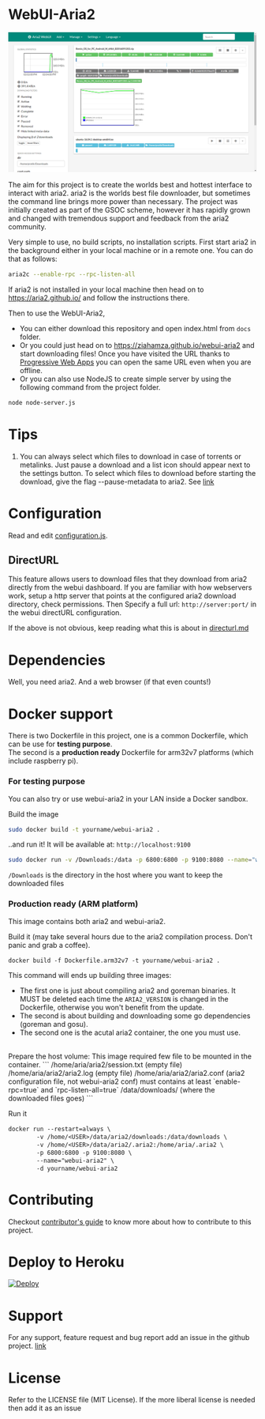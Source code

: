 # WebUI-Aria2

![Main interface](/screenshots/overview.png?raw=true)

The aim for this project is to create the worlds best and hottest interface to interact with aria2. aria2 is the worlds best file downloader, but sometimes the command line brings more power than necessary. The project was initially created as part of the GSOC scheme, however it has rapidly grown and changed with tremendous support and feedback from the aria2 community.

Very simple to use, no build scripts, no installation scripts. First start aria2 in the background either in your local machine or in a remote one. You can do that as follows:

```bash
aria2c --enable-rpc --rpc-listen-all
```

If aria2 is not installed in your local machine then head on to https://aria2.github.io/ and follow the instructions there.

Then to use the WebUI-Aria2,

- You can either download this repository and open index.html from `docs` folder.
- Or you could just head on to https://ziahamza.github.io/webui-aria2 and start downloading files! Once you have visited the URL thanks to [Progressive Web Apps](https://developers.google.com/web/progressive-web-apps/) you can open the same URL even when you are offline.
- Or you can also use NodeJS to create simple server by using the following command from the project folder.

```bash
node node-server.js
```

# Tips

1. You can always select which files to download in case of torrents or metalinks. Just pause a download and a list icon should appear next to the settings button. To select which files to download before starting the download, give the flag --pause-metadata to aria2. See [link](https://aria2.github.io/manual/en/html/aria2c.html#cmdoption--pause-metadata)

# Configuration

Read and edit [configuration.js](src/js/services/configuration.js).

## DirectURL

This feature allows users to download files that they download from aria2 directly from the webui dashboard. If you are familiar with how webservers work, setup a http server that points at the configured aria2 download directory, check permissions. Then Specify a full url: `http://server:port/` in the webui directURL configuration.

If the above is not obvious, keep reading what this is about in [directurl.md](directurl.md)

# Dependencies

Well, you need aria2. And a web browser (if that even counts!)

# Docker support

There is two Dockerfile in this project, one is a common Dockerfile, which can be use for **testing purpose**.<br>
The second is a **production ready** Dockerfile for arm32v7 platforms (which include raspberry pi).

### For testing purpose

You can also try or use webui-aria2 in your LAN inside a Docker sandbox.

Build the image

```bash
sudo docker build -t yourname/webui-aria2 .
```

..and run it! It will be available at: `http://localhost:9100`

```bash
sudo docker run -v /Downloads:/data -p 6800:6800 -p 9100:8080 --name="webui-aria2" yourname/webui-aria2
```

`/Downloads` is the directory in the host where you want to keep the downloaded files

### Production ready (ARM platform)

This image contains both aria2 and webui-aria2.

Build it (may take several hours due to the aria2 compilation process. Don't panic and grab a coffee).

```
docker build -f Dockerfile.arm32v7 -t yourname/webui-aria2 .
```

This command will ends up building three images:

- The first one is just about compiling aria2 and goreman binaries. It MUST be deleted each time the `ARIA2_VERSION` is changed in the Dockerfile, otherwise you won't benefit from the update.
- The second is about building and downloading some go dependencies (goreman and gosu).
- The second one is the acutal aria2 container, the one you must use.

<br />
Prepare the host volume:
This image required few file to be mounted in the container.
```
/home/aria/aria2/session.txt  (empty file)
/home/aria/aria2/aria2.log    (empty file)
/home/aria/aria2/aria2.conf   (aria2 configuration file, not webui-aria2 conf) must contains at least `enable-rpc=true` and `rpc-listen-all=true`
/data/downloads/        (where the downloaded files goes)
```

Run it

```
docker run --restart=always \
        -v /home/<USER>/data/aria2/downloads:/data/downloads \
        -v /home/<USER>/data/aria2/.aria2:/home/aria/.aria2 \
        -p 6800:6800 -p 9100:8080 \
        --name="webui-aria2" \
        -d yourname/webui-aria2
```

# Contributing

Checkout [contributor's guide](CONTRIBUTING.md) to know more about how to contribute to this project.

# Deploy to Heroku

[![Deploy](https://www.herokucdn.com/deploy/button.svg)](https://heroku.com/deploy)

# Support

For any support, feature request and bug report add an issue in the github project. [link](https://github.com/ziahamza/webui-aria2/issues)

# License

Refer to the LICENSE file (MIT License). If the more liberal license is needed then add it as an issue
